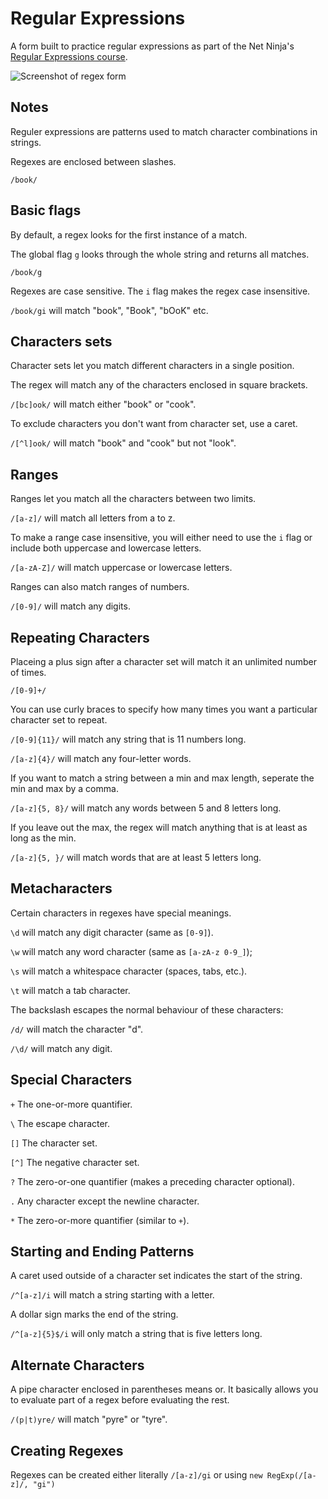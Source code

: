 # Regular Expressions

A form built to practice regular expressions as part of the Net Ninja's [Regular Expressions course](https://www.youtube.com/playlist?list=PL4cUxeGkcC9g6m_6Sld9Q4jzqdqHd2HiD).

![Screenshot of regex form](https://res.cloudinary.com/gerhynes/image/upload/q_auto/v1557159025/Screenshot_2019-05-06_Regex_Form_usnbai.png)

## Notes

Reguler expressions are patterns used to match character combinations in strings.

Regexes are enclosed between slashes.

`/book/`

## Basic flags

By default, a regex looks for the first instance of a match.

The global flag `g` looks through the whole string and returns all matches.

`/book/g`

Regexes are case sensitive. The `i` flag makes the regex case insensitive.

`/book/gi` will match "book", "Book", "bOoK" etc.

## Characters sets

Character sets let you match different characters in a single position.

The regex will match any of the characters enclosed in square brackets.

`/[bc]ook/` will match either "book" or "cook".

To exclude characters you don't want from character set, use a caret.

`/[^l]ook/` will match "book" and "cook" but not "look".

## Ranges

Ranges let you match all the characters between two limits.

`/[a-z]/` will match all letters from a to z.

To make a range case insensitive, you will either need to use the `i` flag or include both uppercase and lowercase letters.

`/[a-zA-Z]/` will match uppercase or lowercase letters.

Ranges can also match ranges of numbers.

`/[0-9]/` will match any digits.

## Repeating Characters

Placeing a plus sign after a character set will match it an unlimited number of times.

`/[0-9]+/`

You can use curly braces to specify how many times you want a particular character set to repeat.

`/[0-9]{11}/` will match any string that is 11 numbers long.

`/[a-z]{4}/` will match any four-letter words.

If you want to match a string between a min and max length, seperate the min and max by a comma.

`/[a-z]{5, 8}/` will match any words between 5 and 8 letters long.

If you leave out the max, the regex will match anything that is at least as long as the min.

`/[a-z]{5, }/` will match words that are at least 5 letters long.

## Metacharacters

Certain characters in regexes have special meanings.

`\d` will match any digit character (same as `[0-9]`).

`\w` will match any word character (same as `[a-zA-z 0-9_]`);

`\s` will match a whitespace character (spaces, tabs, etc.).

`\t` will match a tab character.

The backslash escapes the normal behaviour of these characters:

`/d/` will match the character "d".

`/\d/` will match any digit.

## Special Characters

`+` The one-or-more quantifier.

`\` The escape character.

`[]` The character set.

`[^]` The negative character set.

`?` The zero-or-one quantifier (makes a preceding character optional).

`.` Any character except the newline character.

`*` The zero-or-more quantifier (similar to `+`).

## Starting and Ending Patterns

A caret used outside of a character set indicates the start of the string.

`/^[a-z]/i` will match a string starting with a letter.

A dollar sign marks the end of the string.

`/^[a-z]{5}$/i` will only match a string that is five letters long.

## Alternate Characters

A pipe character enclosed in parentheses means or. It basically allows you to evaluate part of a regex before evaluating the rest.

`/(p|t)yre/` will match "pyre" or "tyre".

## Creating Regexes

Regexes can be created either literally `/[a-z]/gi` or using `new RegExp(/[a-z]/, "gi")`
